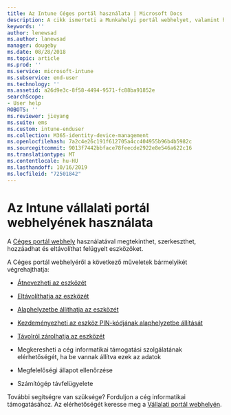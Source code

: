 ```yaml
---
title: Az Intune Céges portál használata | Microsoft Docs
description: A cikk ismerteti a Munkahelyi portál webhelyet, valamint hivatkozásokat biztosít a webhelyen keresztül elvégezhető feladatok lépéseivel kapcsolatban
keywords: ''
author: lenewsad
ms.author: lanewsad
manager: dougeby
ms.date: 08/28/2018
ms.topic: article
ms.prod: ''
ms.service: microsoft-intune
ms.subservice: end-user
ms.technology: ''
ms.assetid: a26d9e3c-8f58-4494-9571-fc88ba91852e
searchScope:
- User help
ROBOTS: ''
ms.reviewer: jieyang
ms.suite: ems
ms.custom: intune-enduser
ms.collection: M365-identity-device-management
ms.openlocfilehash: 7a2c4e26c191f612705a4cc404955b96b4b5982c
ms.sourcegitcommit: 9013f7442bbface78feecde2922e8e546a622c16
ms.translationtype: MT
ms.contentlocale: hu-HU
ms.lasthandoff: 10/16/2019
ms.locfileid: "72501842"
---
```

# <a name="using-the-intune-company-portal-website"></a>Az Intune vállalati portál webhelyének használata
A [Céges portál webhely](https://portal.manage.microsoft.com) használatával megtekinthet, szerkeszthet, hozzáadhat és eltávolíthat felügyelt eszközöket.

A Céges portál webhelyéről a következő műveletek bármelyikét végrehajthatja:

- [Átnevezheti az eszközét](rename-your-device-cpwebsite.md)

- [Eltávolíthatja az eszközét](remove-your-device-cpwebsite.md)

- [Alaphelyzetbe állíthatja az eszközét](reset-erase-your-device-cpwebsite.md)

- [Kezdeményezheti az eszköz PIN-kódjának alaphelyzetbe állítását](reset-your-passcode-cpwebsite.md)

- [Távolról zárolhatja az eszközét](remote-lock-your-device-cpwebsite.md)

- Megkeresheti a cég informatikai támogatási szolgálatának elérhetőségét, ha be vannak állítva ezek az adatok

- Megfelelőségi állapot ellenőrzése

- Számítógép távfelügyelete

További segítségre van szüksége? Forduljon a cég informatikai támogatásához. Az elérhetőségét keresse meg a [Vállalati portál webhelyén](https://go.microsoft.com/fwlink/?linkid=2010980).
